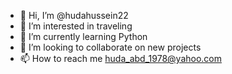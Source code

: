 - 👋 Hi, I’m @hudahussein22
- 👀 I’m interested in traveling 
- 🌱 I’m currently learning Python
- 💞️ I’m looking to collaborate on new projects 
- 📫 How to reach me huda_abd_1978@yahoo.com

<!---
hudahussein22/hudahussein22 is a ✨ special ✨ repository because its `README.md` (this file) appears on your GitHub profile.
You can click the Preview link to take a look at your changes.
--->
